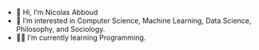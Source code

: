 - 👋 Hi, I’m Nicolas Abboud
- 👀 I’m interested in Computer Science, Machine Learning, Data Science, Philosophy, and Sociology.
- 👨‍💻 I’m currently learning Programming.

<!---
NicolasAbboud/NicolasAbboud is a ✨ special ✨ repository because its `README.md` (this file) appears on your GitHub profile.
You can click the Preview link to take a look at your changes.
--->
